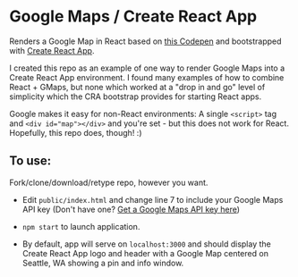 # Google Maps / Create React App

Renders a Google Map in React based on [this Codepen](http://codepen.io/anon/pen/PNooKz) and bootstrapped with [Create React App](https://github.com/facebookincubator/create-react-app).

I created this repo as an example of one way to render Google Maps into a Create React App environment. I found many examples of how to combine React + GMaps, but none which worked at a "drop in and go" level of simplicity which the CRA bootstrap provides for starting React apps.

Google makes it easy for non-React environments: A single `<script>` tag and `<div id="map"></div>` and you're set - but this does not work for React. Hopefully, this repo does, though! :)


## To use:
Fork/clone/download/retype repo, however you want.

 - Edit `public/index.html` and change line 7 to include your Google Maps API key (Don't have one? [Get a Google Maps API key here](https://developers.google.com/maps/documentation/javascript/get-api-key))

 - `npm start` to launch application.

 - By default, app will serve on `localhost:3000` and should display the Create React App logo and header with a Google Map centered on Seattle, WA showing a pin and info window.
 

